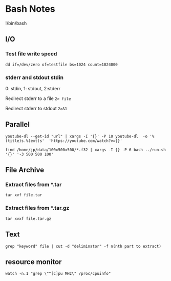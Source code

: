 # Bash Notes

!/bin/bash

## I/O

### Test file write speed 
`dd if=/dev/zero of=testfile bs=1024 count=1024000`

### stderr and stdout stdin 
0: stdin, 1: stdout, 2:stderr

Redirect stderr to a file `2> file `

Redirect stderr to stdout `2>&1 `



## Parallel
`youtube-dl --get-id "url" | xargs -I '{}' -P 10 youtube-dl  -o '%(title)s.%(ext)s'  'https://youtube.com/watch?v={}'`

`find /home/jp/data/100x500x500/*.f32 | xargs -I {} -P 6 bash ../run.sh '{}' '-3 500 500 100'`

## File Archive 

### Extract files from *.tar
```tar xvf file.tar```

### Extract files from *.tar.gz
```tar xvxf file.tar.gz```

## Text 

`grep "keyword" file | cut -d "deliminator" -f n(nth part to extract)`

## resource monitor

`watch -n.1 "grep \"^[c]pu MHz\" /proc/cpuinfo"`
